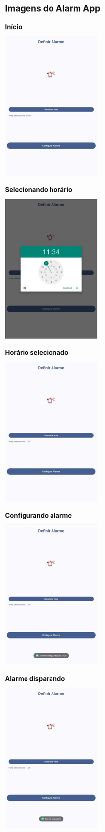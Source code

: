 # Imagens do Alarm App


## Início
<img src="./img-1.jpeg" alt="" width="300">

## Selecionando horário
<img src="./img-2.jpeg" alt="" width="300">

## Horário selecionado
<img src="./img-3.jpeg" alt="" width="300">

## Configurando alarme
<img src="./img-4.jpeg" alt="" width="300">


## Alarme disparando
<img src="./img-5.jpeg" alt="" width="300">

